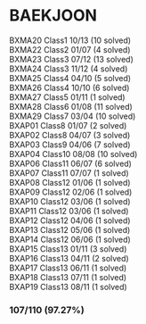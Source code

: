 # BAEKJOON

BXMA20 Class1 10/13 (10 solved)  
BXMA22 Class2 01/07 (4 solved)  
BXMA23 Class3 07/12 (13 solved)  
BXMA24 Class3 11/12 (4 solved)  
BXMA25 Class4 04/10 (5 solved)  
BXMA26 Class4 10/10 (6 solved)  
BXMA27 Class5 01/11 (1 solved)  
BXMA28 Class6 01/08 (11 solved)  
BXMA29 Class7 03/04 (10 solved)  
BXAP01 Class8 01/07 (2 solved)  
BXAP02 Class8 04/07 (3 solved)  
BXAP03 Class9 04/06 (7 solved)  
BXAP04 Class10 08/08 (10 solved)  
BXAP06 Class11 06/07 (6 solved)  
BXAP07 Class11 07/07 (1 solved)  
BXAP08 Class12 01/06 (1 solved)   
BXAP09 Class12 02/06 (1 solved)  
BXAP10 Class12 03/06 (1 solved)  
BXAP11 Class12 03/06 (1 solved)  
BXAP12 Class12 04/06 (1 solved)  
BXAP13 Class12 05/06 (1 solved)  
BXAP14 Class12 06/06 (1 solved)  
BXAP15 Class13 01/11 (3 solved)  
BXAP16 Class13 04/11 (2 solved)  
BXAP17 Class13 06/11 (1 solved)  
BXAP18 Class13 07/11 (1 solved)   
BXAP19 Class13 08/11 (1 solved)  

### 107/110 (97.27%)